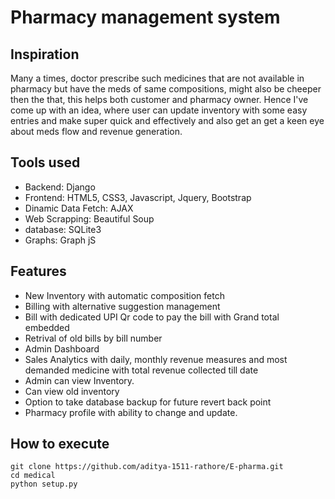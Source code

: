 # Pharmacy management system
## Inspiration
Many a times, doctor prescribe such medicines that are not available in pharmacy but have the meds of same compositions, might also be cheeper then the that, this helps both customer and pharmacy owner.
Hence I've come up with an idea, where user can update inventory with some easy entries and make super quick and effectively and also get an get a keen eye about meds flow and revenue generation.

## Tools used
- Backend: Django
- Frontend: HTML5, CSS3, Javascript, Jquery, Bootstrap
- Dinamic Data Fetch: AJAX
- Web Scrapping: Beautiful Soup
- database: SQLite3
- Graphs: Graph jS


## Features
- New Inventory with automatic composition fetch
- Billing with alternative suggestion management
- Bill with dedicated UPI Qr code to pay the bill with Grand total embedded
- Retrival of old bills by bill number
- Admin Dashboard
- Sales Analytics with daily, monthly revenue measures and most demanded medicine with total revenue collected till date
- Admin can view Inventory.
- Can view old inventory
- Option to take database backup for future revert back point
- Pharmacy profile with ability to change and update.

## How to execute
```
git clone https://github.com/aditya-1511-rathore/E-pharma.git
cd medical
python setup.py
```
